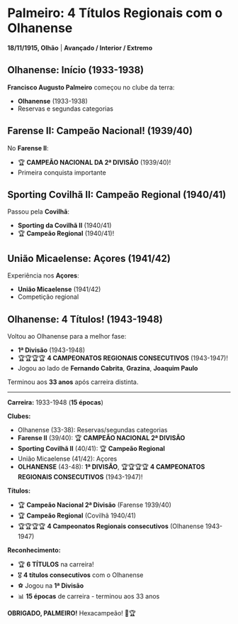 # Palmeiro: 4 Títulos Regionais com o Olhanense

**18/11/1915, Olhão** | **Avançado / Interior / Extremo**

## Olhanense: Início (1933-1938)

**Francisco Augusto Palmeiro** começou no clube da terra:
- **Olhanense** (1933-1938)
- Reservas e segundas categorias

## Farense II: Campeão Nacional! (1939/40)

No **Farense II**:
- 🏆 **CAMPEÃO NACIONAL DA 2ª DIVISÃO** (1939/40)!
- Primeira conquista importante

## Sporting Covilhã II: Campeão Regional (1940/41)

Passou pela **Covilhã**:
- **Sporting da Covilhã II** (1940/41)
- 🏆 **Campeão Regional** (1940/41)!

## União Micaelense: Açores (1941/42)

Experiência nos **Açores**:
- **União Micaelense** (1941/42)
- Competição regional

## Olhanense: 4 Títulos! (1943-1948)

Voltou ao Olhanense para a melhor fase:
- **1ª Divisão** (1943-1948)
- 🏆🏆🏆🏆 **4 CAMPEONATOS REGIONAIS CONSECUTIVOS** (1943-1947)!
- Jogou ao lado de **Fernando Cabrita**, **Grazina**, **Joaquim Paulo**

Terminou aos **33 anos** após carreira distinta.

---

**Carreira:** 1933-1948 (**15 épocas**)

**Clubes:**
- Olhanense (33-38): Reservas/segundas categorias
- **Farense II** (39/40): 🏆 **CAMPEÃO NACIONAL 2ª DIVISÃO**
- **Sporting Covilhã II** (40/41): 🏆 **Campeão Regional**
- União Micaelense (41/42): Açores
- **OLHANENSE** (43-48): **1ª DIVISÃO**, 🏆🏆🏆🏆 **4 CAMPEONATOS REGIONAIS CONSECUTIVOS** (1943-1947)!

**Títulos:**
- 🏆 **Campeão Nacional 2ª Divisão** (Farense 1939/40)
- 🏆 **Campeão Regional** (Covilhã 1940/41)
- 🏆🏆🏆🏆 **4 Campeonatos Regionais consecutivos** (Olhanense 1943-1947)

**Reconhecimento:**
- 🏆 **6 TÍTULOS** na carreira!
- 🎖️ **4 títulos consecutivos** com o Olhanense
- ⚽ Jogou na **1ª Divisão**
- 📊 **15 épocas** de carreira - terminou aos 33 anos

**OBRIGADO, PALMEIRO!** Hexacampeão! 🦁🏆
